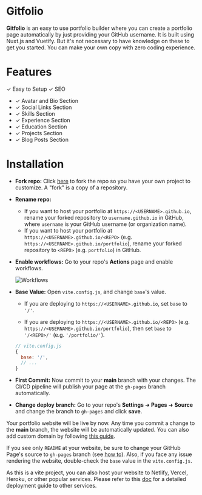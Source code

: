 # Gitfolio
**Gitfolio** is an easy to use portfolio builder where you can create a portfolio page automatically by just providing your GitHub username. It is built using Nuxt.js and Vuetify. But it's not necessary to have knowledge on these to get you started. You can make your own copy with zero coding experience.

# Features
✓ Easy to Setup
✓ SEO
- ✓ Avatar and Bio Section
- ✓ Social Links Section
- ✓ Skills Section
- ✓ Experience Section
- ✓ Education Section
- ✓ Projects Section
- ✓ Blog Posts Section

# Installation
- **Fork repo:** Click [here](https://github.com/MehdiRtal/Gtfolio/fork) to fork the repo so you have your own project to customize. A "fork" is a copy of a repository.
- **Rename repo:**
  - If you want to host your portfolio at `https://<USERNAME>.github.io`, rename your forked repository to `username.github.io` in GitHub, where `username` is your GitHub username (or organization name).
  - If you want to host your portfolio at `https://<USERNAME>.github.io/<REPO>` (e.g. `https://<USERNAME>.github.io/portfolio`), rename your forked repository to `<REPO>` (e.g. `portfolio`) in GitHub.
- **Enable workflows:** Go to your repo's **Actions** page and enable workflows.

  ![Workflows](https://arifszn.github.io/assets/img/hosted/gitprofile/workflows.png)

- **Base Value:** Open `vite.config.js`, and change `base`'s value.

  - If you are deploying to `https://<USERNAME>.github.io`, set `base` to `'/'`.

  - If you are deploying to `https://<USERNAME>.github.io/<REPO>` (e.g. `https://<USERNAME>.github.io/portfolio`), then set `base` to `'/<REPO>/'` (e.g. `'/portfolio/'`).

  ```js
  // vite.config.js
  {
    base: '/',
    // ...
  }
  ```

- **First Commit:** Now commit to your **main** branch with your changes. The CI/CD pipeline will publish your page at the `gh-pages` branch automatically.
- **Change deploy branch:** Go to your repo's **Settings** ➜ **Pages** ➜ **Source** and change the branch to `gh-pages` and click **save**.

Your portfolio website will be live by now. Any time you commit a change to the **main** branch, the website will be automatically updated. You can also add custom domain by following [this guide](https://github.com/arifszn/gitprofile/discussions/126).

If you see only `README` at your website, be sure to change your GitHub Page's source to `gh-pages` branch (see [how to](https://docs.github.com/en/pages/getting-started-with-github-pages/configuring-a-publishing-source-for-your-github-pages-site)). Also, if you face any issue rendering the website, double-check the `base` value in the `vite.config.js`.

As this is a vite project, you can also host your website to Netlify, Vercel, Heroku, or other popular services. Please refer to this [doc](https://vitejs.dev/guide/static-deploy.html) for a detailed deployment guide to other services.
